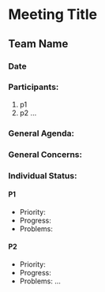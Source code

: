 # Meeting Title
## Team Name
### Date
### Participants:
1. p1
2. p2
...

### General Agenda:

### General Concerns:

### Individual Status:
#### P1
- Priority:
- Progress:
- Problems:

#### P2
- Priority:
- Progress:
- Problems:
...
